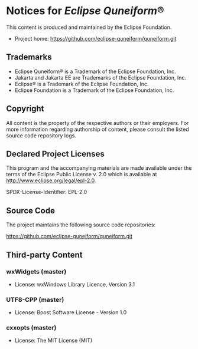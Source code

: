 # Notices for *Eclipse Quneiform*®

This content is produced and maintained by the Eclipse Foundation.

* Project home: https://github.com/eclipse-quneiform/quneiform.git

## Trademarks

* Eclipse Quneiform® is a Trademark of the Eclipse Foundation, Inc.
* Jakarta and Jakarta EE are Trademarks of the Eclipse Foundation, Inc.
* Eclipse® is a Trademark of the Eclipse Foundation, Inc.
* Eclipse Foundation is a Trademark of the Eclipse Foundation, Inc.

## Copyright

All content is the property of the respective authors or their employers. For
more information regarding authorship of content, please consult the listed
source code repository logs.

## Declared Project Licenses

This program and the accompanying materials are made available under the terms
of the Eclipse Public License v. 2.0 which is available at
http://www.eclipse.org/legal/epl-2.0.

SPDX-License-Identifier: EPL-2.0

## Source Code

The project maintains the following source code repositories:

https://github.com/eclipse-quneiform/quneiform.git

## Third-party Content

### wxWidgets (master)

* License: wxWindows Library Licence, Version 3.1

### UTF8-CPP (master)

* License: Boost Software License - Version 1.0

### cxxopts  (master)

* License: The MIT License (MIT)
